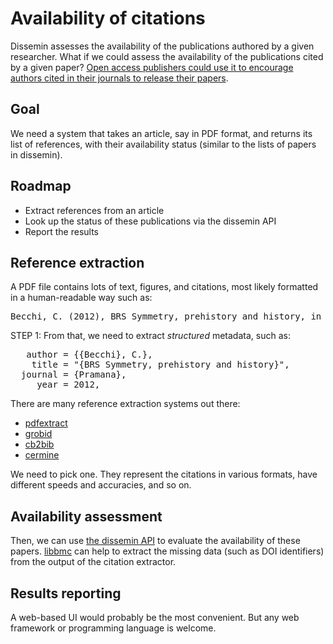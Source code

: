Availability of citations
=========================

Dissemin assesses the availability of the publications authored by a given researcher.
What if we could assess the availability of the publications cited by a given paper?
[Open access publishers could use it to encourage authors cited in their journals to
release their papers](https://www.linkedin.com/pulse/accelerating-open-access-adoption-john-dove).

Goal
----

We need a system that takes an article, say in PDF format, and
returns its list of references, with their availability status
(similar to the lists of papers in dissemin).

Roadmap
-------

 * Extract references from an article
 * Look up the status of these publications via the dissemin API
 * Report the results

Reference extraction
--------------------

A PDF file contains lots of text, figures, and citations, most likely formatted in a human-readable way such as:

<pre>Becchi, C. (2012), BRS Symmetry, prehistory and history, in Pramana, p. 837-851</pre>

STEP 1: From that, we need to extract *structured* metadata, such as:

<pre>
   author = {{Becchi}, C.},
    title = "{BRS Symmetry, prehistory and history}",
  journal = {Pramana},
     year = 2012,
</pre>

There are many reference extraction systems out there:

 * [pdfextract](https://github.com/CrossRef/pdfextract)
 * [grobid](https://github.com/kermitt2/grobid)
 * [cb2bib](http://www.molspaces.com/cb2bib/)
 * [cermine](http://cermine.ceon.pl/index.html)

We need to pick one. They represent the citations in various formats, have different
speeds and accuracies, and so on.

Availability assessment
-----------------------

Then, we can use [the dissemin API](api.html) to evaluate the availability
of these papers. [libbmc](https://github.com/Phyks/libbmc/) can help to extract the
missing data (such as DOI identifiers) from the output of the citation extractor.

Results reporting
-----------------

A web-based UI would probably be the most convenient. But any web framework or
 programming language is welcome.


